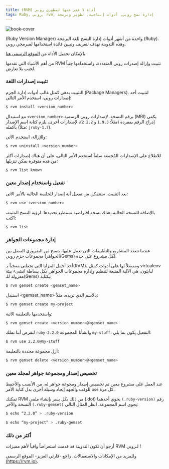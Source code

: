 ```yaml
---
title: (RVM) أداة لا غنى عنها لمطوري روبي
tags: Ruby, روبي, rvm, إدارة نسخ روبي, أدوات إنتاجية, تطوير وبرمجة
---
```


<img src="{{ site.baseurl }}/public/images/rvm-logo.png" class="post-image" alt="book-cover" />

(Ruby Version Manager) واحدة من أشهر أدوات إدارة النسخ للغة البرمجة (Ruby).
وهذه التدوينة تهدف لتعريف وتبيين فائدة استخدامها لمبرمجي روبي.

بالإمكان تحميل الأداة من [الموقع الرسمي هنا](https://rvm.io).

من أهم الأشياء التي تقدمها RVM تثبيت وإزالة إصدرات روبي المتعددة، واستخدامها جنباً لجنب بلا تعارض.

### **تثبيت إصدارات اللغة**

التثبيت بدهي كمثل غالب أدوات إدارة الحِزم (Package Managers). لتثبيت أحد إصدارات روبي، استخدم الأمر التالي:

```sh
$ rvm install <version_number>
```

<!-- post-excerpt -->

مع استبدال `<version_number>` برقم النسخة. لإصدارات روبي الرسمية (MRI) يكفي إدراج الرقم بمفرده (مثلاً: `1.9.3` و `2.2.2`)، لإصدارات أخرى، يلزم كتابة اسم الإصدار بأكمله (مثلاً: `jruby-1.7`).

وللإزالة، استخدم الآتي:

```sh
$ rvm uninstall <version_number>
```

للاطلاع على الإصدارات المُجمعة سلفاً استخدم الأمر التالي، على أن هناك إصدارات أكثر من هذه متوفرة يمكن تنزيلها:

```sh
$ rvm list known
```

### **تفعيل واستخدام إصدار معين**

بعد التثبيت، ستتمكن من تفعيل أية إصدار للجلسة الحالية بالأمر الآتي:

```sh
$ rvm use <version_number>
```
بالإضافة للنسخة الحاليةـ هناك نسخة افتراضية تستطيع تحديدها. لرؤية النسخ المثبتة، اكتب:

```sh
$ rvm list
```

### **إدارة مجموعات الجواهر**

عندما تتعدد المشاريع والتطبيقات التي تعمل عليها، يصبح من الضروري الفصل بين  مجموعات حزم روبي (الجواهر/Gems) لكل مشروع على حدة.

أحد أجمل المزايا التي تجعلني معجباً بـ(RVM)، ومفضلاً لها على أدوات كمثل virtualenv لبايثون، هي الآلية المتبعة لتنظيم وإدارة مجموعات الجواهر. بكل بساطة انشىء بيئة معزولة للـ(Gems) بكتابة:

```sh
$ rvm gemset create <gemset_name>
```

استبدل <gemset_name> بالاسم الذي تريده، مثلاً:

```sh
$ rvm gemset create my-project
```

واستخدمها بالتعليمة الآتية:

```sh
$ rvm gemset create <version_number>@<gemset_name>
```

لنفرض أننا نملك `ruby-2.2.0` وانشأنا المجموعة `my-stuff`، التفعيل يكون بما يلي:

```sh
$ rvm use 2.2.0@my-stuff
```

أزل مجموعة محددة بالتعليمة:

```sh
$ rvm gemset delete <version_number>@<gemset_name>
```

### **تخصيص إصدار ومجموعة جواهر لمجلد معين**

عند العمل على مشروع معين تم تخصيص إصدار ومجوعة جواهر له، من الأنسب والأحفظ للوقت والجهد إيجاد وسيلة أخرى بدل كتابة الأمر `use` كل مرة.

تمكنك RVM من ذلك بكل يسر بإنشاء ملفي (.dot) يحوي أحدهما `(.ruby-version)` رقم النسخة والآخر `(.ruby-gemset)` يحوي اسم المجموعة. انظر المثال التالي:

```sh
$ echo “2.2.0” > .ruby-version
```

```sh
$ echo “my-project” > .ruby-gemset
```

### **أكثر من ذلك**

أرجو أن تكون التدوينة قد قدمت استعراضاً وافياً لأهم مميزات RVM لـروبي !

وللمزيد من الإمكانات والاستعمالات، راجع -قارئي العزيز- الموقع الرسمي [(https://rvm.io)](https://rvm.io).
